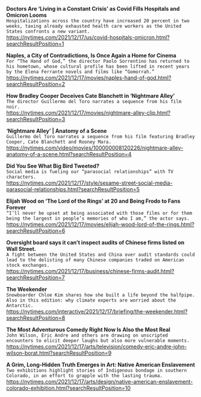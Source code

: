 **Doctors Are ‘Living in a Constant Crisis’ as Covid Fills Hospitals and Omicron Looms**\
`Hospitalizations across the country have increased 20 percent in two weeks, taxing already exhausted health care workers as the United States confronts a new variant.`\
https://nytimes.com/2021/12/17/us/covid-hospitals-omicron.html?searchResultPosition=1

**Naples, a City of Contradictions, Is Once Again a Home for Cinema**\
`For “The Hand of God,” the director Paolo Sorrentino has returned to his hometown, whose cultural profile has been lifted in recent years by the Elena Ferrante novels and films like “Gomorrah.”`\
https://nytimes.com/2021/12/17/movies/naples-hand-of-god.html?searchResultPosition=2

**How Bradley Cooper Deceives Cate Blanchett in ‘Nightmare Alley’**\
`The director Guillermo del Toro narrates a sequence from his film noir.`\
https://nytimes.com/2021/12/17/movies/nightmare-alley-clip.html?searchResultPosition=3

**‘Nightmare Alley’ | Anatomy of a Scene**\
`Guillermo del Toro narrates a sequence from his film featuring Bradley Cooper, Cate Blanchett and Rooney Mara.`\
https://nytimes.com/video/movies/100000008120226/nightmare-alley-anatomy-of-a-scene.html?searchResultPosition=4

**Did You See What Big Bird Tweeted?**\
`Social media is fueling our “parasocial relationships” with TV characters.`\
https://nytimes.com/2021/12/17/style/sesame-street-social-media-parasocial-relationships.html?searchResultPosition=5

**Elijah Wood on ‘The Lord of the Rings’ at 20 and Being Frodo to Fans Forever**\
`“I’ll never be upset at being associated with those films or for them being the largest in people’s memories of who I am,” the actor says.`\
https://nytimes.com/2021/12/17/movies/elijah-wood-lord-of-the-rings.html?searchResultPosition=6

**Oversight board says it can’t inspect audits of Chinese firms listed on Wall Street.**\
`A fight between the United States and China over audit standards could lead to the delisting of many Chinese companies traded on American stock exchanges.`\
https://nytimes.com/2021/12/17/business/chinese-firms-audit.html?searchResultPosition=7

**The Weekender**\
`Snowboarder Chloe Kim shares how she built a life beyond the halfpipe. Also in this edition: why climate experts are worried about the Antarctic.`\
https://nytimes.com/interactive/2021/12/17/briefing/the-weekender.html?searchResultPosition=8

**The Most Adventurous Comedy Right Now Is Also the Most Real**\
`John Wilson, Eric Andre and others are drawing on unscripted encounters to elicit deeper laughs but also more vulnerable moments.`\
https://nytimes.com/2021/12/17/arts/television/comedy-eric-andre-john-wilson-borat.html?searchResultPosition=9

**A Grim, Long-Hidden Truth Emerges in Art: Native American Enslavement**\
`Two exhibitions highlight stories of Indigenous bondage in southern Colorado, in an effort to grapple with the lasting trauma.`\
https://nytimes.com/2021/12/17/arts/design/native-american-enslavement-colorado-exhibition.html?searchResultPosition=10

